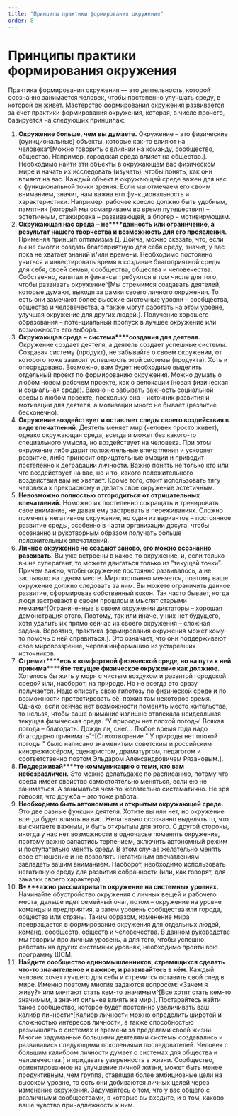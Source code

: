 ```yaml
---
title: "Принципы практики формирования окружения"
order: 8
---
```


# Принципы практики формирования окружения

Практика формирования окружения — это деятельность, которой осознанно занимается человек, чтобы постепенно улучшать среду, в которой он живет. Мастерство формирования окружения развивается за счет практики формирования окружения, которая, в числе прочего, базируется на следующих принципах:

1. **Окружение больше, чем** **вы** **думае****те****.** Окружение – это физические (функциональные) объекты, которые как-то влияют на человека^[Можно говорить о влиянии на команду, сообщество, общество. Например, городская среда влияет на общество.]. Необходимо найти эти объекты в окружающем вас физическом мире и начать их исследовать (изучать), чтобы понять, как они влияют на вас. Каждый объект в окружающей среде важен для нас с функциональной точки зрения. Если мы отмечаем его своим вниманием, значит, нам важна его функциональность и характеристики. Например, рабочее кресло должно быть удобным, памятник (который мы осматриваем во время путешествия) – эстетичным, стажировка – развивающей, а блогер – мотивирующим.
2. **Окружающая нас среда** **–** **не****данность или ограничение, а результат нашего творчества и возможность для его проявления.** Применяя принцип оптимизма Д. Дойча, можно сказать, что, если вы не смогли создать благоприятную для себя среду, значит, у вас пока не хватает знаний и/или времени. Необходимо постоянно учиться и инвестировать время в создание благоприятной среды для себя, своей семьи, сообщества, общества и человечества. Собственно, капитал и финансы требуются в том числе для того, чтобы развивать окружение^[Мы стремимся создавать деятелей, которые думают, выходя за рамки своего личного окружения. То есть они замечают более высокие системные уровни – сообщества, общества и человечества, а также могут работать на этом уровне, улучшая окружение для других людей.]. Получение хорошего образования – потенциальный пропуск в лучшее окружение или возможность его выбора.
3. **Окружающая среда** **–** **система****создания для деятеля.** Окружение создает деятеля, а деятель создает успешные системы. Создавая систему (продукт), не забывайте о своем окружении, от которого тоже зависит успешность этой системы (продукта). Хоть и опосредовано. Возможно, вам будет необходимо выделить отдельный проект по формированию окружения. Можно думать о любом новом рабочем проекте, как о релокации (новая физическая и социальная среда). Важно не забывать важность социальной среды в любом проекте, поскольку она – источник развития и мотивации для деятеля, а мотивации много не бывает (развитие бесконечно).
4. **Окружение воздействует и оставляет следы своего воздействия в виде впечатлений**. Деятель меняет мир (человек просто живет), однако окружающая среда, всегда и может без какого-то специального умысла, но воздействует на человека. При этом окружение либо дарит положительные впечатления и ускоряет развитие, либо приносит отрицательные эмоции и приводит постепенно к деградации личности. Важно понять не только кто или что воздействует на вас, но и то, какого положительного воздействия вам не хватает. Кроме того, стоит использовать тягу человека к прекрасному и делать свое окружение эстетичным.
5. **Невозможно полностью** **отгородиться** **от отрицательных впечатлений.** Номожно их постепенно сокращать и тренировать свое внимание, не давая ему застревать в переживаниях. Сложно поменять негативное окружение, но один из вариантов – постоянное развитие среды, особенно в части организации досуга, чтобы осознанно и рукотворным образом получать больше положительных впечатлений.
6. **Личное окружение не создают заново, его можно осознанно развивать.** Вы уже встроены в какое-то окружение, и, если только вы не суперагент, то можете двигаться только из “текущей точки”. Причем важно, чтобы окружение постоянно развивалось, а не застывало на одном месте. Мир постоянно меняется, поэтому ваше окружение должно следовать за ним. Вы можете ограничить данное развитие, сформировав собственный кокон. Так часто бывает, когда люди застревают в своем прошлом и мыслят старыми мемами^[Ограниченные в своем окружении диктаторы – хорошая демонстрация этого. Поэтому, так или иначе, у них нет будущего, хотя удалить их прямо сейчас из своего окружения – сложная задача. Вероятно, практика формирования окружения может кому-то помочь с ней справиться.]. Это означает, что они поддерживают свое мировоззрение, черпая информацию из устаревших источников.
7. **Стремит****есь** **к комфортной физической среде, но на пути к ней принима****йте** **текущее физическое окружение как должное.** Хотелось бы жить у моря с чистым воздухом и развитой городской средой или, наоборот, на природе. Но не всегда это сразу получается. Надо описать свою гипотезу по физической среде и по возможности протестировать её, пожив там некоторое время. Однако, если сейчас нет возможности поменять место жительства, то нельзя, чтобы ваше внимание излишне отвлекала неидеальная текущая физическая среда. “У природы нет плохой погоды! Всякая погода – благодать. Дождь ли, снег... Любое время года надо благодарно принимать”^[Стихотворение " У природы нет плохой погоды " было написано знаменитым советским и российским кинорежиссёром, сценаристом, драматургом, педагогом и соответственно поэтом Эльдаром Александровичем Рязановым.].
8. **Поддерживай****те** **коммуникацию с теми, кто вам небезразличен.** Это можно делатьдаже по расписанию, потому что среда имеет свойство самостоятельно меняться, если ею не заниматься. А заниматься чем-то желательно систематично. Не зря говорят, что дружба – это тоже работа.
9. **Необходимо быть автономным и открытым окружающей среде.** Это две разные функции деятеля. Хотите вы или нет, но окружение всегда будет влиять на вас. Желательно осознанно выделять то, что вы считаете важным, и быть открытым для этого. С другой стороны, иногда у нас нет возможности в одночасье поменять окружение, поэтому важно запастись терпением, включить автономный режим и поступательно менять среду. В этом случае желательно менять свое отношение и не позволять негативным впечатлениям завладеть вашим вниманием. Наоборот, необходимо использовать негативную среду для развития собранности (или, как говорят, для закалки своего характера).
10. **В****ажно** **рассматривать окружение** **на системных уровнях.** Начинайте обустройство окружения с личных вещей и рабочего места, дальше идет семейный очаг, потом – окружение на уровне команды и предприятия, а затем уровень сообщества или города, общества или страны. Таким образом, изменение мира превращается в формирование окружения для отдельных людей, команд, сообществ, обществ и человечества. В данном руководстве мы говорим про личный уровень, а для того, чтобы успешно работать на других системных уровнях, необходимо пройти всю программу ШСМ.
11. **Найдите сообщество единомышленников, стремящихся сделать что-то значительное и важное, и развивайтесь в нём**. Каждый человек хочет лучшего для себя и стремится оставить свой след в мире. Именно поэтому многие задаются вопросом: «Зачем я живу?» или мечтают стать кем-то значимым^[Все хотят стать кем-то значимым, а значит сильнее влиять на мир.]. Постарайтесь найти такое сообщество, которое будет постоянно увеличивать ваш калибр личности^[Калибр личности можно определить широтой и сложностью интересов личности, а также способностью размышлять о системах и времени за пределами своей жизни. Многие задуманные большими деятелями системы создавались и развивались следующими поколениями последователей. Человек с большим калибром личности думает о системах для общества и человечества.] и придавать уверенность в жизни. Сообщество, ориентированное на улучшение личной жизни, может быть менее продуктивным, чем группа, ставящая более амбициозные цели на высоком уровне, то есть они добиваются личных целей через изменение окружения. Задумайтесь о том, что у вас общего с различными сообществами, в которые вы входите, и о том, каково ваше чувство принадлежности к ним.